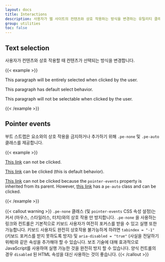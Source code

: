 ```yaml
---
layout: docs
title: Interactions
description: 사용자가 웹 사이트의 컨텐츠와 상호 작용하는 방식을 변경하는 유틸리티 클래스입니다.
group: utilities
toc: false
---
```


## Text selection

사용자가 컨텐츠와 상호 작용할 때 컨텐츠가 선택되는 방식을 변경합니다.

{{< example >}}
<p class="user-select-all">This paragraph will be entirely selected when clicked by the user.</p>
<p class="user-select-auto">This paragraph has default select behavior.</p>
<p class="user-select-none">This paragraph will not be selectable when clicked by the user.</p>
{{< /example >}}

## Pointer events

부트 스트랩은 요소와의 상호 작용을 금지하거나 추가하기 위해 `.pe-none` 및 `.pe-auto` 클래스를 제공합니다.

{{< example >}}
<p><a href="#" class="pe-none" tabindex="-1" aria-disabled="true">This link</a> can not be clicked.</p>
<p><a href="#" class="pe-auto">This link</a> can be clicked (this is default behavior).</p>
<p class="pe-none"><a href="#" tabindex="-1" aria-disabled="true">This link</a> can not be clicked because the <code>pointer-events</code> property is inherited from its parent. However, <a href="#" class="pe-auto">this link</a> has a <code>pe-auto</code> class and can be clicked.</p>
{{< /example >}}

{{< callout warning >}}
`.pe-none` 클래스 (및 `pointer-events` CSS 속성 설정)는 커서 (마우스, 스타일러스, 터치)와의 상호 작용 만 방지합니다. `.pe-none` 을 사용하는 링크와 컨트롤은 기본적으로 키보드 사용자가 여전히 포커스를 받을 수 있고 실행 또한 가능합니다. 키보드 사용자도 완전히 상호작용 불가능하게 하려면 `tabindex = "-1"` (키보드 포커스를 받지 못하도록 방지) 및 `aria-disabled = "true"` (사실을 전달하기 위해)와 같은 속성을 추가해야 할 수 있습니다. 보조 기술에 대해 효과적으로 JavaScript를 사용하여 실행 가능한 것을 완전히 방지 할 수 있습니다. 양식 컨트롤의 경우 `disabled` 된 HTML 속성을 대신 사용하는 것이 좋습니다.
{{< /callout >}}
